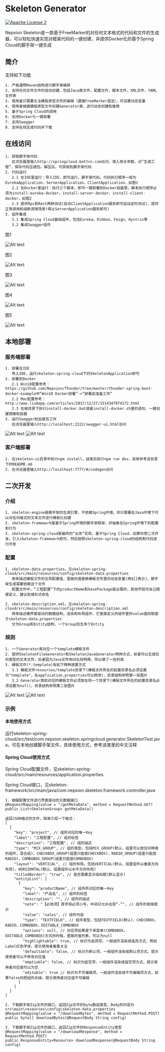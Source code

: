 # Skeleton Generator
[![Apache License 2](https://img.shields.io/badge/license-ASF2-blue.svg)](https://www.apache.org/licenses/LICENSE-2.0.txt)

Nepxion Skeleton是一款基于FreeMarker的对任何文本格式的代码和文件的生成器，可以轻松快速实现对框架代码的一键创建，并提供Docker化的基于Spring Cloud的脚手架一键生成

## 简介
支持如下功能

    1. 严格遵照Maven结构进行脚手架编排
    2. 支持任何文件文件的逆向创建，包括Java类文件，配置文件，脚本文件，XML文件，YAML文件等
    3. 使用者只需要关注模板原型文件的编辑（遵循FreeMarker语法），并设置动态变量
    4. 使用者根据模板原型文件创建Generator类，进行动态创建和替换
    5. 基于Spring Cloud的调用
    6. 支持Docker化一键部署
    7. 支持Swagger
    8. 支持在线生成代码并下载

## 在线访问

    1. 获取脚手架代码 
       在浏览器里输入http://springcloud.battcn.com访问，填入相关参数，点“生成工程”，保存代码压缩包。解压后，可获取到脚手架代码
    2. 代码运行
       2.1 在IDE里运行：导入IDE，即可运行，脚手架代码，代码执行顺序一般为EurekaApplication，ServerApplication，ClientApplication，如图1
       2.2 在Docker里运行：执行三个脚本，即可一键部署到Docker容器里，脚本执行顺序必须为install-eureka-docker，install-server-docker，install-client-docker，如图2
       2.3 提供Rpc和Rest两种测试(启动ClientApplication服务即可启动定时测试)，提供正常调用和熔断调用场景(停止ServerApplication服务即可)
    3. 组件集成
       3.1 集成Spring Cloud基础组件，包括Eureka，Ribbon，Feign，Hystrix等
       3.2 集成Swagger组件

图1

![Alt text](https://github.com/Nepxion/Skeleton/blob/master/Generator1.jpg)

图2

![Alt text](https://github.com/Nepxion/Skeleton/blob/master/Generator2.jpg)

图3

![Alt text](https://github.com/Nepxion/Skeleton/blob/master/Generator3.jpg)

图4

![Alt text](https://github.com/Nepxion/Skeleton/blob/master/Generator4.jpg)

图5

![Alt text](https://github.com/Nepxion/Skeleton/blob/master/Generator5.jpg)

## 本地部署
### 服务端部署

    1. 部署在IDE
       导入IDE，运行skeleton-spring-cloud下的SkeletonApplication即可
    2. 部署到Docker
       2.1 Win10配置参考：https://github.com/Nepxion/Thunder/tree/master/thunder-spring-boot-docker-example中“Win10 Docker部署”->“部署前准备工作”
       2.2 Mac配置参考：http://www.liumapp.com/articles/2017/12/27/1514347974172.html
       2.3 在根目录下执行install-docker.bat或者install-docker.sh里的语句，一键创建镜像和容器
    3. 运行Swagger检验是否工作
       在浏览器里输入http://localhost:2222/swagger-ui.html访问

![Alt text](https://github.com/Nepxion/Skeleton/blob/master/Docker.jpg)
![Alt text](https://github.com/Nepxion/Skeleton/blob/master/Swagger.jpg)

### 客户端部署

    1. 在skeleton-ui目录中执行npm install，结束后执行npm run dev，具体参考该目录下的README.md
    2. 在浏览器里输入http://localhost:7777/#/codegen访问

## 二次开发
### 介绍

    1. skeleton-engine是脚手架的生成引擎，不依赖Spring环境，你只需要在Java环境下可以对任何格式的文本文件进行模板化创建
    2. skeleton-framework是基于Spring环境的脚手架框架，并抽象在Spring环境下的配置和行为
    3. skeleton-spring-cloud是最终的“业务”实现，基于Spring Cloud，如果你想二次开发，引入skeleton-framework即可，然后按照skeleton-spring-cloud的结构和代码进行开发

### 配置

    1. skeleton-data.properties，见skeleton-spring-cloud/src/main/resources/config/skeleton-data.properties
       用来描述模板文件的全局配置值，里面的值替换模板文件里的动态变量(用${}表示)，脚手架生成需要依赖这个文件
       配置文件中，“工程配置”下的productName和basePackage是必需的，其他字段可自己随便定义，建议驼峰形式命名

    2. skeleton-description.xml，见skeleton-spring-cloud/src/main/resources/config/skeleton-description.xml
       用来描述模界面驱动的数据结构，渲染和布局组件，它里面定义的组件里的value值则取值于skeleton-data.properties
       分为Group和Entity结构，一个Group包含多个Entity

### 规则

    1. 一个Generator类对应一个template模板文件
    2. 提供SkeletonFileGenerator和SkeletonJavaGenerator两种方式，前者可以生成任何类型的文本文件，后者因为Java文件相对比较特殊，所以做了一些封装
    3. 模板文件(*.template)有如下两种放置方式
       3.1 模板文件resources/template目录下(模板文件所在的前置目录名必须设置为"template"，在application.properties可以修改)，目录结构参照第一张图片
       3.2 Generator类和对应的模板文件必须放在同一个目录下(模板文件所在的前置目录名必须设置为null)，目录结构参照第二张图片   
![Alt text](https://github.com/Nepxion/Skeleton/blob/master/Template1.jpg)
![Alt text](https://github.com/Nepxion/Skeleton/blob/master/Template2.jpg)

### 示例

#### 本地使用方式
运行skeleton-spring-cloud/src/test/com.nepxion.skeleton.springcloud.generator.SkeletonTest.java，可在本地创建脚手架文件，具体使用方式，参考该类里的中文注释

#### Spring Cloud使用方式

Spring Cloud配置文件，见skeleton-spring-cloud/src/main/resources/application.properties

Spring Cloud接口，见skeleton-framework/src/main/java/com.nepxion.skeleton.framework.controller.java

    1. 根据配置文件进行界面驱动的元数据接口
    @RequestMapping(value = "/getMetaData", method = RequestMethod.GET)
    public List<SkeletonGroup> getMetaData()

    返回JSON格式的文件，简单介绍一下格式：
    [
      {
        "key": "project", // 组所对应的唯一Key
        "label": "工程配置", // 组的标签
        "description": "工程配置", // 组的描述
        "type": "MIX_GROUP", // 组的类型，包括MIX_GROUP(默认，组里可以放任何种类的组件，混合组)，CHECKBOX_GROUP(组里只能放CHECKBOX)，RADIO_GROUP(组里只能放RADIO)，COMBOBOX_GROUP(组里只能放COMBOBOX)
        "layout": "VERTICAL", // 组的布局，包括VERTICAL(默认，组里组件以垂直方向布局)，HORIZONTAL(默认，组里组件以水平方向布局)
        "titledBorder": "true", // 是否需要显示组标题(默认显示)
        "entityList": [
          {
            "key": "productName", // 组件所对应的唯一Key
            "label": "产品名", // 组件的标签
            "description": "", // 组件的描述
            "note": "【必改项】首字母必须小写，中间只允许出现“-”", // 组件的使用提示
            "value": "sales", // 组件内容
            "type": "TEXTFIELD", // 组件类型，包括TEXTFIELD(默认)，CHECKBOX，RADIO，COMBOBOX，EDITABLE_COMBOBOX
            "options": null, // 对应项如果是下来菜单(COMBOBOX，EDITABLE_COMBOBOX)方式的时候，里面的值列表，可以为null
            "highlightable": true, // 标识为高亮项，一般组件渲染成高亮方式，例如Label红色字体，提示使用者着重关注
            "defaultable": false, // 标识为默认项，一般组件渲染成默认项方式，提示使用者可以不修改对应值
            "emptiable": false, // 标识为留空项，一般组件渲染成留空项方式，提示使用者对应值可以为空
            "editable": true // 标识为不可编辑项，一般组件渲染成不可编辑项方式，如果false则把组件灰掉，提示使用者对应值不可编辑
          }
        ]
      }
    ]

    2. 下载脚手架Zip文件的接口，返回Zip文件的byte数组类型，Body的内容为src\main\resources\config\skeleton-data.properties 
    @RequestMapping(value = "/downloadBytes", method = RequestMethod.POST)
    public byte[] downloadBytes(@RequestBody String config)

    3. 下载脚手架Zip文件的接口，返回Zip文件的ResponseEntity类型
    @RequestMapping(value = "/downloadResponse", method = RequestMethod.POST)
    public ResponseEntity<Resource> downloadResponse(@RequestBody String config)